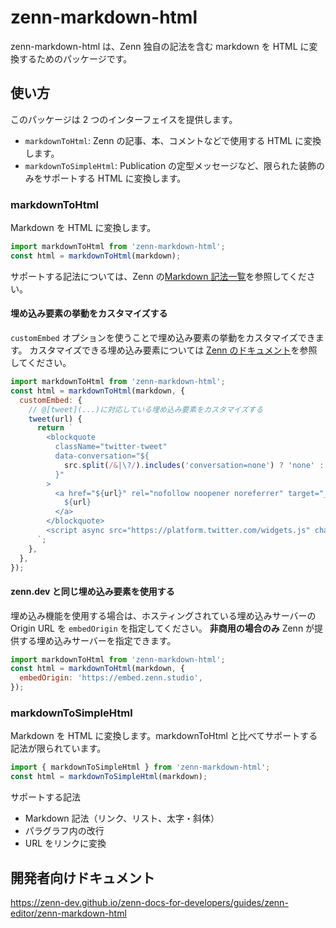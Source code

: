 # zenn-markdown-html

zenn-markdown-html は、Zenn 独自の記法を含む markdown を HTML に変換するためのパッケージです。

## 使い方

このパッケージは 2 つのインターフェイスを提供します。

- `markdownToHtml`: Zenn の記事、本、コメントなどで使用する HTML に変換します。
- `markdownToSimpleHtml`: Publication の定型メッセージなど、限られた装飾のみをサポートする HTML に変換します。

### markdownToHtml

Markdown を HTML に変換します。

```js
import markdownToHtml from 'zenn-markdown-html';
const html = markdownToHtml(markdown);
```

サポートする記法については、Zenn の[Markdown 記法一覧](https://zenn.dev/zenn/articles/markdown-guide)を参照してください。

#### 埋め込み要素の挙動をカスタマイズする

`customEmbed` オプションを使うことで埋め込み要素の挙動をカスタマイズできます。
カスタマイズできる埋め込み要素については [Zenn のドキュメント](https://zenn.dev/zenn/articles/markdown-guide#コンテンツの埋め込み)を参照してください。

```js
import markdownToHtml from 'zenn-markdown-html';
const html = markdownToHtml(markdown, {
  customEmbed: {
    // @[tweet](...)に対応している埋め込み要素をカスタマイズする
    tweet(url) {
      return `
        <blockquote
          className="twitter-tweet"
          data-conversation="${
            src.split(/&|\?/).includes('conversation=none') ? 'none' : ''
          }"
        >
          <a href="${url}" rel="nofollow noopener noreferrer" target="_blank">
            ${url}
          </a>
        </blockquote>
        <script async src="https://platform.twitter.com/widgets.js" charset="utf-8"></script>
      `;
    },
  },
});
```

#### zenn.dev と同じ埋め込み要素を使用する

埋め込み機能を使用する場合は、ホスティングされている埋め込みサーバーの Origin URL を `embedOrigin` を指定してください。
**非商用の場合のみ** Zenn が提供する埋め込みサーバーを指定できます。

```js
import markdownToHtml from 'zenn-markdown-html';
const html = markdownToHtml(markdown, {
  embedOrigin: 'https://embed.zenn.studio',
});
```

### markdownToSimpleHtml

Markdown を HTML に変換します。markdownToHtml と比べてサポートする記法が限られています。

```js
import { markdownToSimpleHtml } from 'zenn-markdown-html';
const html = markdownToSimpleHtml(markdown);
```

サポートする記法

- Markdown 記法（リンク、リスト、太字・斜体）
- パラグラフ内の改行
- URL をリンクに変換

## 開発者向けドキュメント

https://zenn-dev.github.io/zenn-docs-for-developers/guides/zenn-editor/zenn-markdown-html
